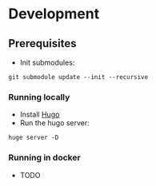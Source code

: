 # Development

## Prerequisites

- Init submodules:

```
git submodule update --init --recursive
```

### Running locally

- Install [Hugo](https://gohugo.io/installation/)
- Run the hugo server:

```
huge server -D
```

### Running in docker

- TODO

